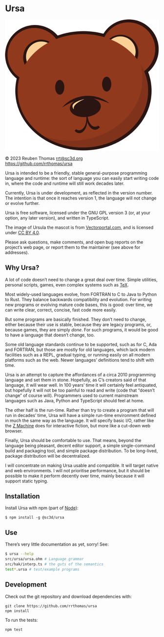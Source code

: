 # Ursa

![logo](mascot/ursula.svg)

© 2023 Reuben Thomas <rrt@sc3d.org>  
https://github.com/rrthomas/ursa  

Ursa is intended to be a friendly, stable general-purpose programming
language and runtime: the sort of language you can easily start writing code
in, where the code and runtime will still work decades later.

Currently, Ursa is under development, as reflected in the version number.
The intention is that once it reaches version 1, the language will not
change or evolve further.

Ursa is free software, licensed under the GNU GPL version 3 (or, at your
option, any later version), and written in TypeScript.

The image of Ursula the mascot is from <a href="https://www.vectorportal.com">Vectorportal.com</a>,
and is licensed under <a href="https://creativecommons.org/licenses/by/4.0/">CC BY 4.0</a>.

Please ask questions, make comments, and open bug reports on the project’s
web page, or report them to the maintainer (see above for addresses).

## Why Ursa?

A lot of code doesn’t need to change a great deal over time. Simple
utilities, personal scripts, games, even complex systems such as
[TeX](https://tug.org).

Most widely-used languages evolve, from FORTRAN to C to Java to Python to
Rust. They balance backwards compatibility and evolution. For writing new
programs or evolving mature code bases, this is good: over time, we can
write clear, correct, concise, fast code more easily.

But some programs are basically finished. They don’t need to change, either
because their use is stable, because they are legacy programs, or, because
games, they are simply *done*. For such programs, it would be good to have a
language that doesn’t change, too.

Some old language standards continue to be supported, such as for C, Ada and
FORTRAN, but those are mostly for old languages, which lack modern
facilities such as a REPL, gradual typing, or running easily on all modern
platforms such as the web. Newer languages’ definitions tend to shift with
time.

Ursa is an attempt to capture the affordances of a circa 2010 programming
language and set them in stone. Hopefully, as C’s creators said of that
language, it will wear well. In 100 years’ time it will certainly feel
antiquated, but hopefully it will not be too painful to read and write (code
that “doesn’t change” of course will). Programmers used to current
mainstream languages such as Java, Python and TypeScript should feel at
home.

The other half is the run-time. Rather than try to create a program that
will run in decades’ time, Ursa will have a simple run-time environment
defined in much the same way as the language. It will specify basic I/O,
rather like the [Z Machine](https://en.wikipedia.org/wiki/Z_machine) does
for interactive fiction, but more like a cut-down web browser.

Finally, Ursa should be comfortable to use. That means, beyond the language
being pleasant, decent editor support, a simple single-command build and
packaging tool, and simple package distribution. To be long-lived, package
distribution will be decentralized.

I will concentrate on making Ursa usable and compatible. It will target
native and web environments. I will not prioritise performance, but it
should be possible to make it perform decently over time, mainly because it
will support static typing.

## Installation

Install Ursa with npm (part of [Node](https://nodejs.org/)):

```
$ npm install -g @sc3d/ursa
```

## Use

There’s very little documentation as yet, sorry! See:

```sh
$ ursa --help
src/ursa/ursa.ohm # Language grammar
src/hak/interp.ts # the guts of the semantics
test*.ursa # test/example programs
```

## Development

Check out the git repository and download dependencies with:

```
git clone https://github.com/rrthomas/ursa
npm install
```

To run the tests:

```
npm test
```
